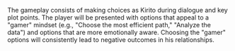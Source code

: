 The gameplay consists of making choices as Kirito during dialogue and key plot points. The player will be presented with options that appeal to a "gamer" mindset (e.g., "Choose the most efficient path," "Analyze the data") and options that are more emotionally aware. Choosing the "gamer" options will consistently lead to negative outcomes in his relationships.